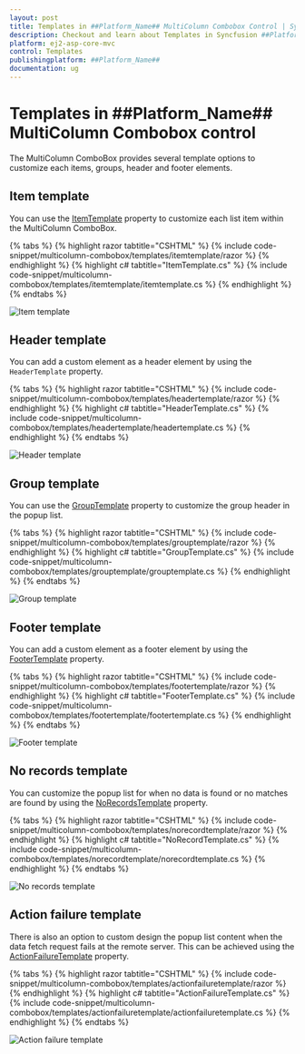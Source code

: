 ```yaml
---
layout: post
title: Templates in ##Platform_Name## MultiColumn Combobox Control | Syncfusion
description: Checkout and learn about Templates in Syncfusion ##Platform_Name## MultiColumn Combobox control of Syncfusion Essential JS 2 and more.
platform: ej2-asp-core-mvc
control: Templates
publishingplatform: ##Platform_Name##
documentation: ug
---
```


# Templates in ##Platform_Name## MultiColumn Combobox control

The MultiColumn ComboBox provides several template options to customize each items, groups, header and footer elements.

## Item template

You can use the [ItemTemplate](https://help.syncfusion.com/cr/aspnetmvc-js2/Syncfusion.EJ2.MultiColumnComboBox.MultiColumnComboBox.html#Syncfusion_EJ2_MultiColumnComboBox_MultiColumnComboBox_ItemTemplate) property to customize each list item within the MultiColumn ComboBox.

{% tabs %}
{% highlight razor tabtitle="CSHTML" %}
{% include code-snippet/multicolumn-combobox/templates/itemtemplate/razor %}
{% endhighlight %}
{% highlight c# tabtitle="ItemTemplate.cs" %}
{% include code-snippet/multicolumn-combobox/templates/itemtemplate/itemtemplate.cs %}
{% endhighlight %}
{% endtabs %}

![Item template](images/itemTemp.png)

## Header template

You can add a custom element as a header element by using the `HeaderTemplate` property.

{% tabs %}
{% highlight razor tabtitle="CSHTML" %}
{% include code-snippet/multicolumn-combobox/templates/headertemplate/razor %}
{% endhighlight %}
{% highlight c# tabtitle="HeaderTemplate.cs" %}
{% include code-snippet/multicolumn-combobox/templates/headertemplate/headertemplate.cs %}
{% endhighlight %}
{% endtabs %}

![Header template](images/headertemplate.png)

## Group template

You can use the [GroupTemplate](https://help.syncfusion.com/cr/aspnetmvc-js2/Syncfusion.EJ2.MultiColumnComboBox.MultiColumnComboBox.html#Syncfusion_EJ2_MultiColumnComboBox_MultiColumnComboBox_GroupTemplate) property to customize the group header in the popup list.

{% tabs %}
{% highlight razor tabtitle="CSHTML" %}
{% include code-snippet/multicolumn-combobox/templates/grouptemplate/razor %}
{% endhighlight %}
{% highlight c# tabtitle="GroupTemplate.cs" %}
{% include code-snippet/multicolumn-combobox/templates/grouptemplate/grouptemplate.cs %}
{% endhighlight %}
{% endtabs %}

![Group template](images/grouptemplate.png)

## Footer template

You can add a custom element as a footer element by using the [FooterTemplate](https://help.syncfusion.com/cr/aspnetmvc-js2/Syncfusion.EJ2.MultiColumnComboBox.MultiColumnComboBox.html#Syncfusion_EJ2_MultiColumnComboBox_MultiColumnComboBox_FooterTemplate) property.

{% tabs %}
{% highlight razor tabtitle="CSHTML" %}
{% include code-snippet/multicolumn-combobox/templates/footertemplate/razor %}
{% endhighlight %}
{% highlight c# tabtitle="FooterTemplate.cs" %}
{% include code-snippet/multicolumn-combobox/templates/footertemplate/footertemplate.cs %}
{% endhighlight %}
{% endtabs %}

![Footer template](images/footertemplate.png)

## No records template

You can customize the popup list for when no data is found or no matches are found by using the [NoRecordsTemplate](https://help.syncfusion.com/cr/aspnetmvc-js2/Syncfusion.EJ2.MultiColumnComboBox.MultiColumnComboBox.html#Syncfusion_EJ2_MultiColumnComboBox_MultiColumnComboBox_NoRecordsTemplate) property.

{% tabs %}
{% highlight razor tabtitle="CSHTML" %}
{% include code-snippet/multicolumn-combobox/templates/norecordtemplate/razor %}
{% endhighlight %}
{% highlight c# tabtitle="NoRecordTemplate.cs" %}
{% include code-snippet/multicolumn-combobox/templates/norecordtemplate/norecordtemplate.cs %}
{% endhighlight %}
{% endtabs %}

![No records template](images/norecordtemplate.png)

## Action failure template

There is also an option to custom design the popup list content when the data fetch request fails at the remote server. This can be achieved using the [ActionFailureTemplate](https://help.syncfusion.com/cr/aspnetmvc-js2/Syncfusion.EJ2.MultiColumnComboBox.MultiColumnComboBox.html#Syncfusion_EJ2_MultiColumnComboBox_MultiColumnComboBox_ActionFailureTemplate) property.

{% tabs %}
{% highlight razor tabtitle="CSHTML" %}
{% include code-snippet/multicolumn-combobox/templates/actionfailuretemplate/razor %}
{% endhighlight %}
{% highlight c# tabtitle="ActionFailureTemplate.cs" %}
{% include code-snippet/multicolumn-combobox/templates/actionfailuretemplate/actionfailuretemplate.cs %}
{% endhighlight %}
{% endtabs %}

![Action failure template](images/actionfailuretemplate.png)
